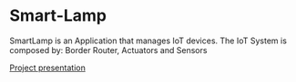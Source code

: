 # Smart-Lamp
SmartLamp is an Application that manages IoT devices.  The IoT System is composed by: Border Router, Actuators and Sensors

[Project presentation](https://github.com/mickrew/Smart-Lamp/files/9641384/SmartLamp.pdf)


